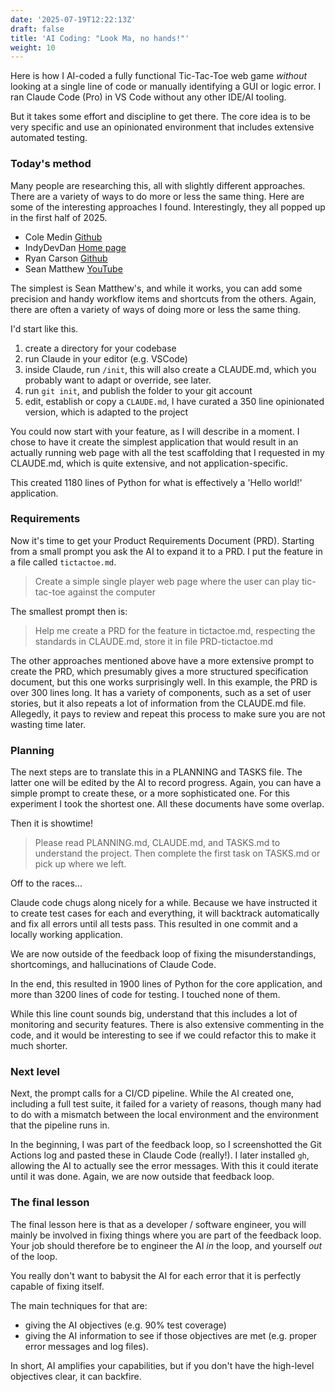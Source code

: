 ```yaml
---
date: '2025-07-19T12:22:13Z'
draft: false
title: 'AI Coding: "Look Ma, no hands!"'
weight: 10
---
```


Here is how I AI-coded a fully functional Tic-Tac-Toe web game *without* looking at a single line of code or manually identifying a GUI or logic error.
I ran Claude Code (Pro) in VS Code without any other IDE/AI tooling.

But it takes some effort and discipline to get there.
The core idea is to be very specific and use an opinionated environment that includes extensive automated testing.

### Today's method

Many people are researching this, all with slightly different approaches.
There are a variety of ways to do more or less the same thing.
Here are some of the interesting approaches I found.
Interestingly, they all popped up in the first half of 2025.

- Cole Medin [Github](https://github.com/coleam00/context-engineering-intro/tree/main)
- IndyDevDan [Home page](https://agenticengineer.com/principled-ai-coding)
- Ryan Carson [Github](https://github.com/snarktank/ai-dev-tasks/tree/main)
- Sean Matthew [YouTube](https://www.youtube.com/watch?v=OZej8sdVCP0)

The simplest is Sean Matthew's, and while it works, you can add some precision and handy workflow items and shortcuts from the others.
Again, there are often a variety of ways of doing more or less the same thing.

I'd start like this.

1. create a directory for your codebase
1. run Claude in your editor (e.g. VSCode)
1. inside Claude, run `/init`, this will also create a CLAUDE.md, which you probably want to adapt or override, see later.
1. run `git init`, and publish the folder to your git account
1. edit, establish or copy a `CLAUDE.md`, I have curated a 350 line opinionated version, which is adapted to the project

You could now start with your feature, as I will describe in a moment.
I chose to have it create the simplest application that would result in an actually running web page with all the test scaffolding that I requested in my CLAUDE.md, which is quite extensive, and not application-specific.

This created 1180 lines of Python for what is effectively a 'Hello world!' application.

### Requirements

Now it's time to get your Product Requirements Document (PRD).
Starting from a small prompt you ask the AI to expand it to a PRD.
I put the feature in a file called `tictactoe.md`.

>Create a simple single player web page where the user can play tic-tac-toe against the computer

The smallest prompt then is:

>Help me create a PRD for the feature in tictactoe.md, respecting the standards in CLAUDE.md, store it in file PRD-tictactoe.md

The other approaches mentioned above have a more extensive prompt to create the PRD, which presumably gives a more structured specification document, but this one works surprisingly well.
In this example, the PRD is over 300 lines long.
It has a variety of components, such as a set of user stories, but it also repeats a lot of information from the CLAUDE.md file.
Allegedly, it pays to review and repeat this process to make sure you are not wasting time later.

### Planning

The next steps are to translate this in a PLANNING and TASKS file.
The latter one will be edited by the AI to record progress.
Again, you can have a simple prompt to create these, or a more sophisticated one.
For this experiment I took the shortest one.
All these documents have some overlap.

Then it is showtime!

>Please read PLANNING.md, CLAUDE.md, and TASKS.md to understand the project.  Then complete the first task on TASKS.md
or pick up where we left.

Off to the races...

Claude code chugs along nicely for a while.
Because we have instructed it to create test cases for each and everything, it will backtrack automatically and fix all errors until all tests pass.
This resulted in one commit and a locally working application.

We are now outside of the feedback loop of fixing the misunderstandings, shortcomings, and hallucinations of Claude Code.

In the end, this resulted in 1900 lines of Python for the core application, and more than 3200 lines of code for testing.
I touched none of them.

While this line count sounds big, understand that this includes a lot of monitoring and security features.
There is also extensive commenting in the code, and it would be interesting to see if we could refactor this to make it much shorter.

### Next level

Next, the prompt calls for a CI/CD pipeline.
While the AI created one, including a full test suite, it failed for a variety of reasons, though many had to do with a mismatch between the local environment and the environment that the pipeline runs in.

In the beginning, I was part of the feedback loop, so I screenshotted the Git Actions log and pasted these in Claude Code (really!).
I later installed `gh`, allowing the AI to actually see the error messages.
With this it could iterate until it was done.
Again, we are now outside that feedback loop.

### The final lesson

The final lesson here is that as a developer / software engineer, you will mainly be involved in fixing things where you are part of the feedback loop.
Your job should therefore be to engineer the AI *in* the loop, and yourself *out* of the loop.

You really don't want to babysit the AI for each error that it is perfectly capable of fixing itself.

The main techniques for that are:

- giving the AI objectives (e.g. 90% test coverage)
- giving the AI information to see if those objectives are met (e.g. proper error messages and log files).

In short, AI amplifies your capabilities, but if you don't have the high-level objectives clear, it can backfire.
